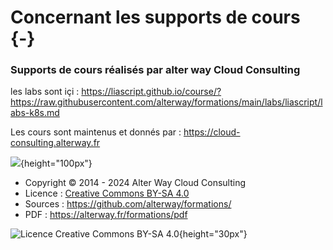 # Concernant les supports de cours {-}




### Supports de cours réalisés par alter way Cloud Consulting



les labs sont içi : <https://liascript.github.io/course/?https://raw.githubusercontent.com/alterway/formations/main/labs/liascript/labs-k8s.md> 


Les cours sont maintenus et donnés par : <https://cloud-consulting.alterway.fr>

![](images/logo-awcc.jpg){height="100px"}

- Copyright © 2014 - 2024 Alter Way Cloud Consulting
- Licence : [Creative Commons BY-SA 4.0](https://creativecommons.org/licenses/by-sa/4.0/deed.fr)
- Sources : <https://github.com/alterway/formations/>
- PDF : <https://alterway.fr/formations/pdf>

![Licence Creative Commons BY-SA 4.0](images/licence.png){height="30px"}

